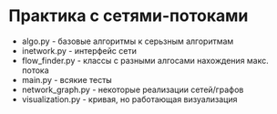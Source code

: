 # Практика с сетями-потоками

* algo.py - базовые алгоритмы к серьзным алгоритмам
* inetwork.py - интерфейс сети
* flow_finder.py - классы с разными алгосами нахождения макс. потока
* main.py - всякие тесты
* network_graph.py - некоторые реализации сетей/графов
* visualization.py - кривая, но работающая визуализация